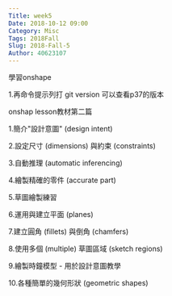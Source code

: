 ```yaml
---
Title: week5
Date: 2018-10-12 09:00
Category: Misc
Tags: 2018Fall
Slug: 2018-Fall-5
Author: 40623107
---
```

學習onshape
<!-- PELICAN_END_SUMMARY -->

1.再命令提示列打 git version 可以查看p37的版本

onshap lesson教材第二篇

1.簡介"設計意圖" (design intent)

2.設定尺寸 (dimensions) 與約束 (constraints)

3.自動推理 (automatic inferencing)

4.繪製精確的零件 (accurate part)

5.草圖繪製練習

6.運用與建立平面 (planes)

7.建立圓角 (fillets) 與倒角 (chamfers)

8.使用多個 (multiple) 草圖區域 (sketch regions)

9.繪製時鐘模型 - 用於設計意圖教學

10.各種簡單的幾何形狀 (geometric shapes) 